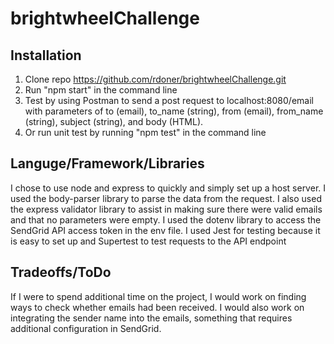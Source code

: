 # brightwheelChallenge

## Installation
1. Clone repo https://github.com/rdoner/brightwheelChallenge.git
2. Run "npm start" in the command line
3. Test by using Postman to send a post request to localhost:8080/email with parameters of to (email), to_name (string), from (email), from_name (string), subject (string), and body (HTML). 
4. Or run unit test by running "npm test" in the command line

## Languge/Framework/Libraries
I chose to use node and express to quickly and simply set up a host server. I used the body-parser library to parse the data from the request. I also used the express validator library to assist in making sure there were valid emails and that no parameters were empty. I used the dotenv library to access the SendGrid API access token in the env file. I used Jest for testing because it is easy to set up and Supertest to test requests to the API endpoint

## Tradeoffs/ToDo
If I were to spend additional time on the project, I would work on finding ways to check whether emails had been received. I would also work on integrating the sender name into the emails, something that requires additional configuration in SendGrid. 